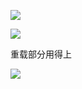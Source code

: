 

![](https://gitee.com/hxc8/images3/raw/master/img/202407172228017.jpg)



![](https://gitee.com/hxc8/images3/raw/master/img/202407172228453.jpg)



重载部分用得上





![](https://gitee.com/hxc8/images3/raw/master/img/202407172228483.jpg)

